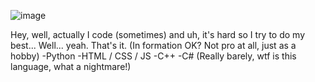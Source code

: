 ![image](https://user-images.githubusercontent.com/59474408/188267313-0ae5a089-de0a-4ea0-91ec-976430026451.png)


Hey, well, actually I code (sometimes) and uh, it's hard so I try to do my best... Well... yeah. That's it.
(In formation OK? Not pro at all, just as a hobby)
-Python
-HTML / CSS / JS
-C++
-C# (Really barely, wtf is this language, what a nightmare!)
